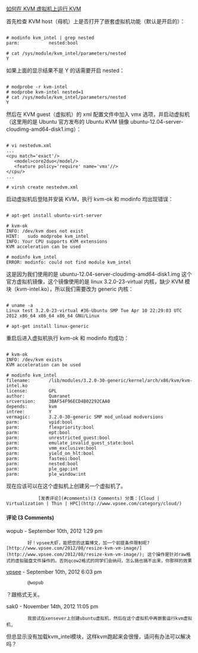 
		
			
		

 [如何在 KVM 虚拟机上运行 KVM](http://www.vpsee.com/2012/09/how-to-run-kvm-nested-vms-on-kvm/)
			
				


首先检查 KVM host（母机）上是否打开了嵌套虚拟机功能（默认是开启的）：



```

# modinfo kvm_intel | grep nested
parm:           nested:bool

# cat /sys/module/kvm_intel/parameters/nested
Y

```

如果上面的显示结果不是 Y 的话需要开启 nested：



```

# modprobe -r kvm-intel
# modprobe kvm-intel nested=1
# cat /sys/module/kvm_intel/parameters/nested
Y

```

然后在 KVM guest（虚拟机）的 xml 配置文件中加入 vmx 选项，并启动虚拟机（这里用的是 Ubuntu 官方发布的 Ubuntu KVM 镜像 ubuntu-12.04-server-cloudimg-amd64-disk1.img）：



```

# vi nestedvm.xml
...
<cpu match='exact'/>
   <model>core2duo</model/>
   <feature policy='require' name='vmx'//>
</cpu/>
...

# virsh create nestedvm.xml

```

启动虚拟机后登陆并安装 KVM，执行 kvm-ok 和 modinfo 均出现错误：



```

# apt-get install ubuntu-virt-server

# kvm-ok
INFO: /dev/kvm does not exist
HINT:   sudo modprobe kvm_intel
INFO: Your CPU supports KVM extensions
KVM acceleration can be used

# modinfo kvm_intel
ERROR: modinfo: could not find module kvm_intel

```

这是因为我们使用的是 ubuntu-12.04-server-cloudimg-amd64-disk1.img 这个官方虚拟机镜像，这个镜像使用的是 linux 3.2.0-23-virtual 内核，缺少 KVM 模块（kvm-intel.ko），所以我们需要改为 generic 内核：



```

# uname -a
Linux test 3.2.0-23-virtual #36-Ubuntu SMP Tue Apr 10 22:29:03 UTC 2012 x86_64 x86_64 x86_64 GNU/Linux

# apt-get install linux-generic

```

重启后进入虚拟机执行 kvm-ok 和 modinfo 均成功：



```

# kvm-ok
INFO: /dev/kvm exists
KVM acceleration can be used

# modinfo kvm_intel
filename:       /lib/modules/3.2.0-30-generic/kernel/arch/x86/kvm/kvm-intel.ko
license:        GPL
author:         Qumranet
srcversion:     3BAF54F96ECD4B02292CAA0
depends:        kvm
intree:         Y
vermagic:       3.2.0-30-generic SMP mod_unload modversions 
parm:           vpid:bool
parm:           flexpriority:bool
parm:           ept:bool
parm:           unrestricted_guest:bool
parm:           emulate_invalid_guest_state:bool
parm:           vmm_exclusive:bool
parm:           yield_on_hlt:bool
parm:           fasteoi:bool
parm:           nested:bool
parm:           ple_gap:int
parm:           ple_window:int

```

现在应该可以在这个虚拟机上创建另一个虚拟机了。


			



			
				[发表评论](#comments)(3 Comments) 分类：[Cloud | Virtualization | Thin | HPC](http://www.vpsee.com/category/cloud/) 			


			



			


	
	
#### <span id="comments" ></span>评论 (3 Comments)


	

			
wopub - September 10th, 2012 1:29 pm


			好！vpsee大虾，能把您的这篇博文，加一个前提条件限制呢?[http://www.vpsee.com/2012/08/resize-kvm-vm-image/](http://www.vpsee.com/2012/08/resize-kvm-vm-image/); 这个操作是针对raw格式的虚拟磁盘文件操作的。否则qcow2格式的同学们会纳闷，怎么搞也搞不出来，你那样的效果


		


		
		
		
			
[vpsee](http://www.vpsee.com/) - September 10th, 2012 6:03 pm


			@wopub


？跟格式无关。


		


		
		
		
			
sak0 - November 14th, 2012 11:05 pm


			我尝试在xensever上创建ubuntu虚拟机，然后在这个虚拟机中再嵌套运行kvm虚拟机,


但总显示没有加载kvm_intel模块，这样kvm跑起来会很慢，请问有办法可以解决吗？


		




	
		



	


